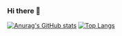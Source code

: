 ### Hi there 👋

<!--
**knight-L/knight-L** is a ✨ _special_ ✨ repository because its `README.md` (this file) appears on your GitHub profile.

Here are some ideas to get you started:

- 🔭 I’m currently working on ...
- 🌱 I’m currently learning ...
- 👯 I’m looking to collaborate on ...
- 🤔 I’m looking for help with ...
- 💬 Ask me about ...
- 📫 How to reach me: ...
- 😄 Pronouns: ...
- ⚡ Fun fact: ...
-->
[![Anurag's GitHub stats](https://github-readme-stats.vercel.app/api?username=knight-L&show_icons=true?count_private=true&hide=contribs)](https://github.com/knight-L)
[![Top Langs](https://github-readme-stats.vercel.app/api/top-langs/?username=knight-L&layout=compact)](https://github.com/knight-L)
